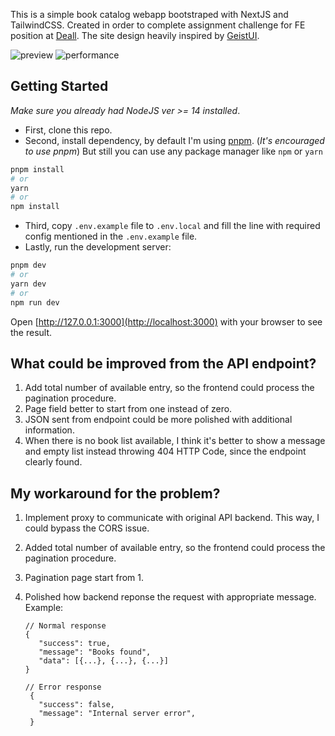 This is a simple book catalog webapp bootstraped with NextJS and TailwindCSS. Created in order to complete assignment challenge for FE position at [Deall](https://usedeall.com). The site design heavily inspired by [GeistUI](https://geist-ui.dev/en-us).

![preview](https://i.imgur.com/IqAdnLm.png)
![performance](https://i.imgur.com/EXckYrw.png)

## Getting Started

_Make sure you already had NodeJS ver >= 14 installed_.

- First, clone this repo.
- Second, install dependency, by default I'm using [pnpm](https://pnpm.io). (_It's encouraged to use pnpm_) But still you can use any package manager like `npm` or `yarn`

```bash
pnpm install
# or
yarn
# or
npm install
```

- Third, copy `.env.example` file to `.env.local` and fill the line with required config mentioned in the `.env.example` file.
- Lastly, run the development server:

```bash
pnpm dev
# or
yarn dev
# or
npm run dev
```

Open [http://127.0.0.1:3000](http://localhost:3000) with your browser to see the result.

## What could be improved from the API endpoint?

1. Add total number of available entry, so the frontend could process the pagination procedure.
2. Page field better to start from one instead of zero.
3. JSON sent from endpoint could be more polished with additional information.
4. When there is no book list available, I think it's better to show a message and empty list instead throwing 404 HTTP Code, since the endpoint clearly found.

## My workaround for the problem?

1. Implement proxy to communicate with original API backend. This way, I could bypass the CORS issue.
2. Added total number of available entry, so the frontend could process the pagination procedure.
3. Pagination page start from 1.
4. Polished how backend reponse the request with appropriate message. Example:

   ```
   // Normal response
   {
      "success": true,
      "message": "Books found",
      "data": [{...}, {...}, {...}]
   }

   // Error response
    {
      "success": false,
      "message": "Internal server error",
    }
   ```
